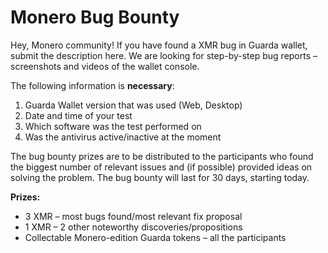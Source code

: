 # Monero Bug Bounty

Hey, Monero community! 
If you have found a XMR bug in Guarda wallet, submit the description here.
We are looking for step-by-step bug reports – screenshots and videos of the wallet console.

The following information is **necessary**:
1. Guarda Wallet version that was used (Web, Desktop)
2. Date and time of your test
3. Which software was the test performed on
4. Was the antivirus active/inactive at the moment

The bug bounty prizes are to be distributed to the participants who found the biggest number of relevant issues and (if possible) provided ideas on solving the problem. The bug bounty will last for 30 days, starting today.

**Prizes:**
- 3 XMR – most bugs found/most relevant fix proposal
- 1 XMR – 2 other noteworthy discoveries/propositions
- Collectable Monero-edition Guarda tokens – all the participants
